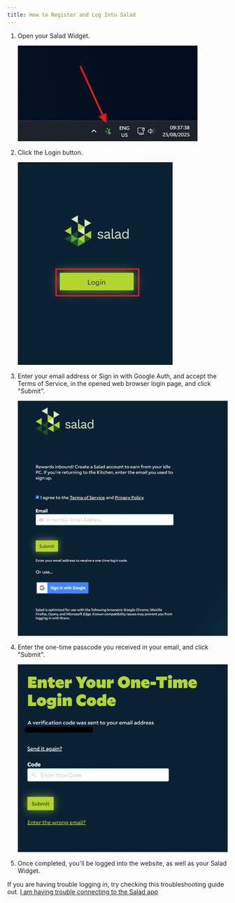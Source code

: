 ```yaml
---
title: How to Register and Log Into Salad
---
```


1. Open your Salad Widget.

   ![Opening the Salad App](../../../../content/images/guides/using-salad/how-to-register-and-log-into-salad-1.png)

2. Click the Login button.

   ![Finding the login button on the Salad app](../../../../content/images/guides/using-salad/how-to-register-and-log-into-salad-2.png)

3. Enter your email address or Sign in with Google Auth, and accept the Terms of Service, in the opened web browser
   login page, and click "Submit".

   ![Entering your email address to log into Salad](../../../../content/images/guides/using-salad/how-to-register-and-log-into-salad-3.png)

4. Enter the one-time passcode you received in your email, and click "Submit".

   ![Entering one time passcode to log into Salad](../../../../content/images/guides/using-salad/how-to-register-and-log-into-salad-5.png)

5. Once completed, you'll be logged into the website, as well as your Salad Widget.

If you are having trouble logging in, try checking this troubleshooting guide out.
[I am having trouble connecting to the Salad app](/docs/troubleshooting/salad-app/222-i-am-having-trouble-connecting-to-the-salad-app)
